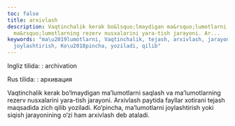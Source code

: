 ```yaml
---
toc: false
title: arxivlash
description: Vaqtinchalik kerak bo&lsquo;lmaydigan ma&rsquo;lumotlarni saqlash va
  ma&rsquo;lumotlarning rezerv nusxalarini yara-tish jarayoni. Ar...
keywords: "ma\u2019lumotlarni, Vaqtinchalik, tejash, arxivlash, jarayonining, siqish,
  joylashtirish, Ko\u2018pincha, yoziladi, qilib"
---
```


Ingliz tilida:
:   archivation

Rus tilida:
:   архивация

Vaqtinchalik kerak bo‘lmaydigan ma’lumotlarni saqlash va ma’lumotlarning rezerv nusxalarini yara-tish jarayoni. Arxivlash paytida fayllar xotirani tejash maqsadida zich qilib yoziladi. Ko‘pincha, ma’lumotlarni joylashtirish yoki siqish jarayonining o‘zi ham arxivlash deb ataladi.
